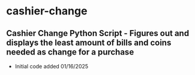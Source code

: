 # cashier-change
Cashier Change Python Script - Figures out and displays the least amount of bills and coins needed as change for a purchase
------
* Initial code added 01/16/2025
